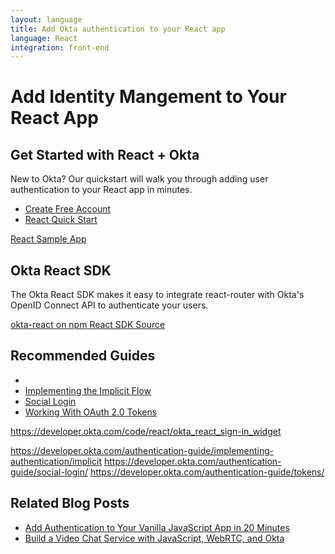 ```yaml
---
layout: language
title: Add Okta authentication to your React app
language: React
integration: front-end
---
```


# <i class='icon-48 docsPage code-react'></i> Add Identity Mangement to Your React App

## Get Started with React + Okta

New to Okta? Our quickstart will walk you through adding user authentication to your React app in minutes.

<ul class='language-ctas'>
	<li>
		<a href='https://developer.okta.com/signup/' class='code-button highlighted' data-proofer-ignore>
			<span>Create Free Account</span>
		</a>
	</li>
	<li>
		<a href='/quickstart/#/react' class='code-button inverse' data-proofer-ignore>
			<span>React Quick Start</span>
		</a>
	</li>
</ul>

<a href='https://github.com/okta/samples-js-react'>
	<span class='fa fa-github'></span> <span>React Sample App</span>
</a>

## Okta React SDK

The Okta React SDK makes it easy to integrate react-router with Okta's OpenID Connect API to authenticate your users.

<a href='https://www.npmjs.com/package/@okta/okta-react'>
	<span class='fa fa-download'></span> <span>okta-react on npm</span>
</a>

<a href='https://github.com/okta/okta-oidc-js/tree/master/packages/okta-react'>
	<span class='fa fa-github'></span> <span>React SDK Source</span>
</a>

## Recommended Guides

<ul class="language-list">
	<li><a href="https://developer.okta.com/code/react/okta_react"></a></li>
	<li><a href="https://developer.okta.com/authentication-guide/implementing-authentication/implicit">Implementing the Implicit Flow</a></li>
	<li><a href="https://developer.okta.com/authentication-guide/social-login/">Social Login</a></li>
	<li><a href="https://developer.okta.com/authentication-guide/tokens/">Working With OAuth 2.0 Tokens</a></li>
</ul>

https://developer.okta.com/code/react/okta_react_sign-in_widget

https://developer.okta.com/authentication-guide/implementing-authentication/implicit
https://developer.okta.com/authentication-guide/social-login/
https://developer.okta.com/authentication-guide/tokens/

## Related Blog Posts

<ul class="language-list">
	<li><a href="https://developer.okta.com/blog/2018/06/05/authentication-vanilla-js">Add Authentication to Your Vanilla JavaScript App in 20 Minutes</a></li>
	<li><a href="https://developer.okta.com/blog/2018/05/08/build-video-chat-app-with-javascript-webrtc-and-okta">Build a Video Chat Service with JavaScript, WebRTC, and Okta</a></li>
</ul>
